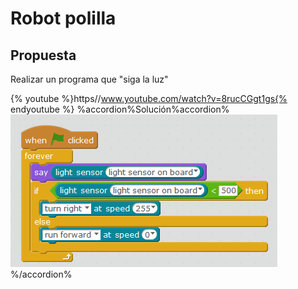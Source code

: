 
# Robot polilla

## Propuesta

Realizar un programa que "siga la luz"

{% youtube %}https//www.youtube.com/watch?v=8rucCGgt1gs{% endyoutube %}
%accordion%Solución%accordion%
![](img/robotpolilla.png)
%/accordion%